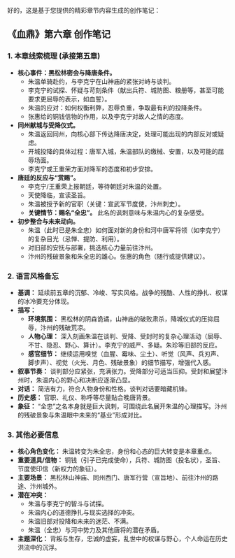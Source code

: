 好的，这是基于您提供的精彩章节内容生成的创作笔记：

## 《血鼎》第六章 创作笔记

### 1. 本章线索梳理 (承接第五章)

*   **核心事件：黑松林密会与降唐条件。**
    *   朱温单骑赴约，与李克宁在山神庙的紧张对峙与谈判。
    *   李克宁的试探、怀疑与苛刻条件（献出兵符、城防图、粮册等，甚至可能要求更屈辱的表示，如血誓）。
    *   朱温的应对：如何权衡利弊，忍辱负重，争取最有利的投降条件。
    *   张惠给的铜钱信物的作用，以及李克宁对故人之情的态度。
*   **同州献城与受降仪式。**
    *   朱温返回同州，向核心部下传达降唐决定，处理可能出现的内部反对或疑虑。
    *   开城投降的具体过程：唐军入城，朱温部队的缴械、安置，以及可能的屈辱场面。
    *   李克宁或王重荣方面对降军的态度和初步安排。
*   **唐廷的反应与“赏赐”。**
    *   李克宁/王重荣上报朝廷，等待朝廷对朱温的处置。
    *   天使降临，宣读圣旨。
    *   朱温被授予新的官职（关键：宣武军节度使，汴州刺史）。
    *   **关键情节：赐名“全忠”。** 此名的讽刺意味与朱温内心的复杂感受。
*   **初步整合与未来动向。**
    *   朱温（此时已是朱全忠）如何面对新的身份和河中唐军将领（如李克宁）的复杂目光（忌惮、提防、利用）。
    *   对旧部的安抚与部署，挑选核心力量前往汴州。
    *   汴州的残破景象和朱全忠的雄心。张惠的角色（随行或提供建议）。

### 2. 语言风格备忘

*   **基调：** 延续前五章的沉郁、冷峻、写实风格。战争的残酷、人性的挣扎、权谋的冰冷要充分体现。
*   **描写：**
    *   **环境氛围：** 黑松林的阴森诡谲，山神庙的破败肃杀，降城仪式的压抑屈辱，汴州的残破荒凉。
    *   **人物心理：** 深入刻画朱温在谈判、受降、受封时的复杂心理活动（屈辱、不甘、隐忍、野心、算计）。李克宁的威严、多疑。朱珍等旧部的反应。
    *   **感官细节：** 继续运用嗅觉（血腥、霉味、尘土）、听觉（风声、兵刃声、脚步声）、视觉（火光、月色、残破景象）的细节描写，增强代入感。
*   **叙事节奏：** 谈判部分应紧张，充满张力。受降部分可适当压抑。受封和展望汴州时，朱温内心的野心和决断应逐渐凸显。
*   **对话：** 简洁有力，符合人物身份和性格。谈判对话要暗藏机锋。
*   **历史感：** 官职、礼仪、称呼等尽量贴合晚唐背景。
*   **象征：** “全忠”之名本身就是巨大讽刺，可围绕此名展开朱温的心理描写。汴州的残破景象与朱温眼中未来的“基业”形成对比。

### 3. 其他必要信息

*   **核心角色变化：** 朱温转变为朱全忠，身份和心态的巨大转变是本章重点。
*   **重要道具/信物：** 铜钱（引子已完成使命），兵符、城防图（投名状），圣旨、节度使印信（新权力的象征）。
*   **主要场景：** 黑松林山神庙、同州西门、唐军行营（宣旨地）、前往汴州的路途、汴州城外。
*   **潜在冲突：**
    *   朱温与李克宁的智斗与试探。
    *   朱温内心的道德挣扎与现实选择的冲突。
    *   朱温旧部对投降和未来的迷茫、不满。
    *   朱温（全忠）与河中势力及其他唐将的潜在矛盾。
*   **主题深化：** 背叛与生存，忠诚的虚妄，乱世中的权谋与野心，个人命运在历史洪流中的沉浮。
